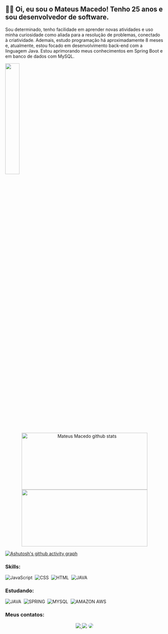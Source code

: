 

  ## 👨‍💻 Oi, eu sou o Mateus Macedo! Tenho 25 anos e sou desenvolvedor de software.

<p>Sou determinado, tenho facilidade em aprender novas atividades e uso minha curiosidade como aliada para a resolução de problemas, conectado à criatividade. Ademais, estudo programação há aproximadamente 8 meses e, atualmente, estou focado em desenvolvimento back-end com a linguagem Java. Estou aprimorando meus conhecimentos em Spring Boot e em banco de dados com MySQL.</p> 
<img width="30%" src="https://i2.wp.com/allhtaccess.info/wp-content/uploads/2018/03/programming.gif?fit=1281%2C716&ssl=1"/>

<div align="center">  
  <img width="400px" height="180px" src="https://github-readme-stats.vercel.app/api?username=macedomateus&show_icons=true&count_private=true&hide_border=false&border_color=949f1f&title_color=949F1F&icon_color=949F1F&text_color=B0C4DE&bg_color=0A0F0B" alt="Mateus Macedo github stats" /> 
  <img width="400px" height="180px" src="https://github-readme-stats.vercel.app/api/top-langs/?username=macedomateus&layout=compact&hide_border=false&border_color=949f1f&title_color=949F1F&text_color=B0C4DE&bg_color=0A0F0B"/>
</div>  
  
[![Ashutosh's github activity graph](https://github-readme-activity-graph.cyclic.app/graph?username=macedomateus&bg_color=0D1117&color=ffffff&line=949F1F&point=dce1f9&area=true&hide_border=true)](https://github.com/ashutosh00710/github-readme-activity-graph)
  
   ### Skills:
![JavaScript](https://img.shields.io/badge/-JavaScript-0D1117?style=for-the-badge&logo=javascript&labelColor=0D1117)&nbsp;
![CSS](https://img.shields.io/badge/-CSS-0D1117?style=for-the-badge&logo=CSS3&logoColor=1572B6&labelColor=0D1117)&nbsp;
![HTML](https://img.shields.io/badge/HTML-239120?style=for-the-badge&logo=html5&logoColor=white)&nbsp;
![JAVA](https://img.shields.io/badge/Java-ED8B00?style=for-the-badge&logo=java&logoColor=white)&nbsp;
  
 ### Estudando:
![JAVA](https://img.shields.io/badge/Java-ED8B00?style=for-the-badge&logo=java&logoColor=white)&nbsp;
![SPRING](https://img.shields.io/badge/Spring-6DB33F?style=for-the-badge&logo=spring&logoColor=white)&nbsp;
![MYSQL](https://img.shields.io/badge/MySQL-00000F?style=for-the-badge&logo=mysql&logoColor=white)&nbsp;
![AMAZON AWS](https://img.shields.io/badge/Amazon_AWS-232F3E?style=for-the-badge&logo=amazon-aws&logoColor=white)&nbsp;
 
 ### Meus contatos:
 <div align="center"> 
<a href="https://instagram.com/maateusmacedo" target="_blank"><img src="https://img.shields.io/badge/-Instagram-%23E4405F?style=for-the-badge&logo=instagram&logoColor=white"</a>
<a href = "mailto:maateusmacedo@gmail.com"> <img src="https://img.shields.io/badge/-Gmail-%23333?style=for-the-badge&logo=gmail&logoColor=white" target="_blank"></a>
<a href="https://www.linkedin.com/in/macedomateus/" target="_blank"><img src="https://img.shields.io/badge/-LinkedIn-%230077B5?style=for-the-badge&logo=linkedin&logoColor=white" style="border-radius: 30px" target="_blank"></a> 
 </div>
